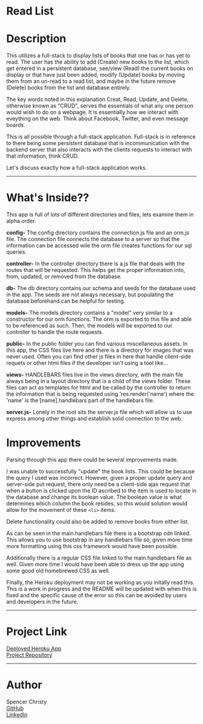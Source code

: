 Read List
====

# Description
This utilizes a full-stack to display lists of books that one has or has yet to read. The user has the ability to add (Create) new books to the list, which get entered in a persistent database, see/view (Read) the current books on display or that have just been added, modify (Update) books by moving them from an un-read to a read list, and maybe in the future remove (Delete) books from the list and database entirely.

The key words noted in this explanation Creat, Read, Update, and Delete, otherwise known as "CRUD", serves the essentials of what any one person would wish to do on a webpage. It is essentially how we interact with eveything on the web. Think about Facebook, Twitter, and even message boards.

This is all possible through a full-stack application. Full-stack is in reference to there being some persistent database that is incommunication with the backend server that also interacts with the clients requests to interact with that information, think CRUD.

Let's discuss exactly how a full-stack application works.

----

# What's Inside??

This app is full of lots of different directories and files, lets examine them in alpha order.

<b>config-</b>
The config directory contains the connection.js file and an orm.js file. 
The connection file connects the database to a server so that the information can be accessed wile the orm file creates functions for our sql queries.

<b>controller-</b>
In the controller directory there is a js file that deals with the routes that will be requested. This helps get the proper information into, from, updated, or removed from the database.

<b>db-</b>
The db directory contains our schema and seeds for the database used in the app. The seeds are not always necessary, but populating the database beforehand can be helpful for testing.

<b>models-</b>
The models directory contains a "model" very similar to a constructor for our orm functions. The orm is exported to this file and able to be referenced as such. Then, the models will be exported to our controller to handle the route requests.

<b>public-</b>
In the public folder you can find various miscellaneous assets. In this app, the CSS files live here and there is a directory for images that was never used. Often you can find other js files in here that handle client-side requets or other html files if the developer isn't using a tool like...

<b>views-</b>
HANDLEBARS files live in the views directory, with the main file always being in a layout directory that is a child of the views folder. These files can act as templates for html and be called by the controller to return the information that is being requested using 'res.render('name') where the 'name' is the [name].handlebars part of the handlebars file.

<b>server.js-</b>
Lonely in the root sits the server.js file which will allow us to use express among other things and establish solid connection to the web.


# Improvements
Parsing through this app there could be several improvements made.

I was unable to successfully "update" the book lists. This could be because the query I used was incorrect. However, given a proper update query and server-side put request, there only need be a client-side ajax request that when a button is clicked upon the ID ascribed to the item is used to locate in the database and change its boolean value. The boolean value is what determines which column the book resides, so this would solution would allow for the movement of these `<li>` items.

Delete functionality could also be added to remove books from either list.

As can be seen in the main.handlebars file there is a bootstrap cdn linked. This allows you to use bootstrap in any handlebars file so, given more time more formatting using this css framework would have been possible.

Additionally there is a regular CSS file linked to the main.handlebars file as well. Given more time I would have been able to dress up the app using some good old homebrewed CSS as well.

Finally, the Heroku deployment may not be working as you initally read this. This is a work in progress and the README will be updated with when this is fixed and the specific cause of the error so this can be avoided by users and developers in the future.

----

# Project Link
[Deployed Heroku App](https://obscure-dusk-79379.herokuapp.com/) <br>
[Project Repository](https://github.com/spenrad/Read-List) <br>

----

# Author
Spencer Christy<br>
[GitHub](https://github.com/spenrad)<br>
[LinkedIn](https://www.linkedin.com/in/spencer-christy-543b84b3/)<br>